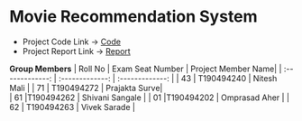 # **Movie Recommendation System**

- Project Code Link -> [Code](https://github.com/Nitesh-13/Movie-Recommendation-Model)
- Project Report Link -> [Report](#)

**Group Members**
| Roll No  | Exam Seat Number | Project Member Name|
| :-------------: | :-------------: | :-------------: | 
| 43  | T190494240 | Nitesh Mali |
| 71  | T190494272 | Prajakta Surve|	
| 61  |T190494262 |	Shivani Sangale | 
| 01 |T190494202 | Omprasad Aher	| 
| 62  | T190494263 | 	Vivek Sarade | 
